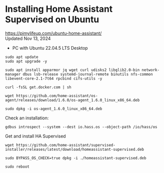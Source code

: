 
# Installing Home Assistant Supervised on Ubuntu
https://pimylifeup.com/ubuntu-home-assistant/  
Updated Nov 13, 2024  
  
- PC with Ubuntu 22.04.5 LTS Desktop
~~~
sudo apt update
sudo apt upgrade -y

sudo apt install apparmor jq wget curl udisks2 libglib2.0-bin network-manager dbus lsb-release systemd-journal-remote binutils nfs-common libevent-core-2.1-7t64 rpcbind cifs-utils -y

curl -fsSL get.docker.com | sh

wget https://github.com/home-assistant/os-agent/releases/download/1.6.0/os-agent_1.6.0_linux_x86_64.deb

sudo dpkg -i os-agent_1.6.0_linux_x86_64.deb
~~~

Check an installation:
~~~
gdbus introspect --system --dest io.hass.os --object-path /io/hass/os
~~~

Get and install HA Supervised
~~~
wget https://github.com/home-assistant/supervised-installer/releases/latest/download/homeassistant-supervised.deb

sudo BYPASS_OS_CHECK=true dpkg -i ./homeassistant-supervised.deb

sudo reboot
~~~
